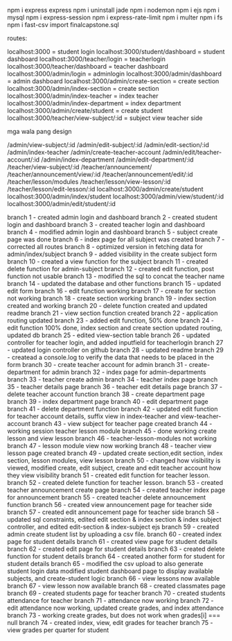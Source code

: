 npm i express
express
npm i uninstall jade
npm i nodemon
npm i ejs
npm i mysql
npm i express-session
npm i express-rate-limit
npm i multer
npm i fs
npm i fast-csv
import finalcapstone.sql


routes:

localhost:3000 = student login
localhost:3000/student/dashboard = student dashboard
localhost:3000/teacher/login = teacherlogin
localhost:3000/teacher/dashboard = teacher dashboard
localhost:3000/admin/login = adminlogin
localhost:3000/admin/dashboard = admin dashboard
localhost:3000/admin/create-section = create section
localhost:3000/admin/index-section = create section
localhost:3000/admin/index-teacher = index teacher
localhost:3000/admin/index-department = index department
localhost:3000/admin/create/student = create student
localhost:3000/teacher/view-subject/:id = subject view teacher side


mga wala pang design

/admin/view-subject/:id
/admin/edit-subject/:id
/admin/edit-section/:id
/admin/index-teacher
/admin/create-teacher-account
/admin/edit/teacher-account/:id
/admin/index-department
/admin/edit-department/:id
/teacher/view-subject/:id
/teacher/announcement/
/teacher/announcement/view/:id
/teacher/announcement/edit/:id
/teacher/lesson/modules
/teacher/lesson/view-lesson/:id
/teacher/lesson/edit-lesson/:id
localhost:3000/admin/create/student 
localhost:3000/admin/index/student 
localhost:3000/admin/view/student/:id
localhost:3000/admin/edit/student/:id

branch 1  - created admin login and dashboard
branch 2  - created student login and dashboard
branch 3  - created teacher login and dashboard
branch 4  - modified admin login and dashboard
branch 5  - subject create page was done
branch 6  - index page for all subject was created
branch 7  - corrected all routes
branch 8  - optimized version in fetching data for admin/index/subject
branch 9  - added visibility in the create subject form
branch 10 - created a view function for the subject
branch 11 - created delete function for admin-subject
branch 12 - created edit function, post function not usable
branch 13 - modified the sql to concat the teacher name
branch 14 - updated the database and other functions
branch 15 - updated edit form
branch 16 - edit function working
branch 17 - create for section not working
branch 18 - create section working
branch 19 - index section created and working
branch 20 - delete function created and updated readme
branch 21 - view section function created
branch 22 - application routing updated
branch 23 - added edit function, 50% done
branch 24 - edit function 100% done, index section and create section updated routing, updated db
branch 25 - edited view-section table
branch 26 - updated controller for teacher login, and added inputfield for teacherlogin
branch 27 - updated login controller on github
branch 28 - updated readme
branch 29 - createad a console.log to verify the data that needs to be placed in the form
branch 30 - create teacher account for admin
branch 31 - create-department for admin
branch 32 - index page for admin-departments
branch 33 - teacher create admin
branch 34 - teacher index page
branch 35 - teacher details page
branch 36 - teacher edit details page
branch 37 - delete teacher account function
branch 38 - create department page
branch 39 - index department page
branch 40 - edit department page
branch 41 - delete department function
branch 42 - updated edit function for teacher account details, suffix view in index-teacher and view-teacher-account
branch 43 - view subject for teacher page created
branch 44 - working session teacher lesson module
branch 45 - done working create lesson and view lesson
branch 46 - teacher-lesson-modules not working
branch 47 - lesson module view now working
branch 48 - teacher view lesson page created
branch 49 - updated create section,edit section, index section, lesson modules, view lesson
branch 50 - changed how visibility is viewed, modified create, edit subject, create and edit teacher account how  they view visibility
branch 51 - created edit function for teacher lesson.
branch 52 - created delete function for teacher lesson.
branch 53 - created teacher announcement create page
branch 54 - created teacher index page for announcement
branch 55 - created teacher delete announcement function
branch 56 - created view announcement page for teacher side
branch 57 - created edit announcement page for teacher side
branch 58 - updated sql constraints, edited edit section & index section & index subject controller, and edited edit-section & index-subject ejs 
branch 59 - created admin create student list by uploading a csv file.
branch 60 - created index page for student details
branch 61 - created view page for student details
branch 62 - created edit page for student details
branch 63 - created delete function for student details
branch 64 - created another form for student for student details
branch 65 - modified the csv upload to also generate student login data modified student dashboard page to display available subjects, and create-student logic
branch 66 - view lessons now available
branch 67 - view lesson now available
branch 68 - created classmates page 
branch 69 - created students page for teacher
branch 70 - created students attendance for teacher
branch 71 - attendance now working
branch 72 - edit attendance now working, updated create grades, and index attendance
branch 73 - working create grades, but does not work when grades[i] === null
branch 74 - created index, view, edit grades for teacher
branch 75 - view grades per quarter for student